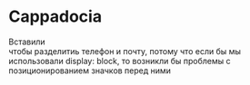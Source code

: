 # Cappadocia
Вставили <br> чтобы разделитиь телефон и почту, потому что если бы мы использовали display: block, то возникли бы проблемы
с позиционированием значков перед ними
